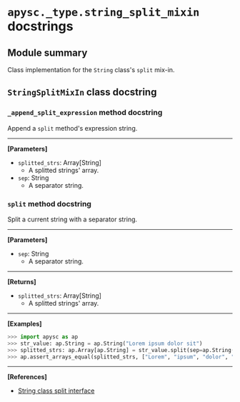 # `apysc._type.string_split_mixin` docstrings

## Module summary

Class implementation for the `String` class's `split` mix-in.

## `StringSplitMixIn` class docstring

### `_append_split_expression` method docstring

Append a `split` method's expression string.<hr>

**[Parameters]**

- `splitted_strs`: Array[String]
  - A splitted strings' array.
- `sep`: String
  - A separator string.

### `split` method docstring

Split a current string with a separator string.<hr>

**[Parameters]**

- `sep`: String
  - A separator string.

<hr>

**[Returns]**

- `splitted_strs`: Array[String]
  - A splitted strings' array.

<hr>

**[Examples]**

```py
>>> import apysc as ap
>>> str_value: ap.String = ap.String("Lorem ipsum dolor sit")
>>> splitted_strs: ap.Array[ap.String] = str_value.split(sep=ap.String(" "))
>>> ap.assert_arrays_equal(splitted_strs, ["Lorem", "ipsum", "dolor", "sit"])
```

<hr>

**[References]**

- [String class split interface](https://simon-ritchie.github.io/apysc/en/string_split.html)